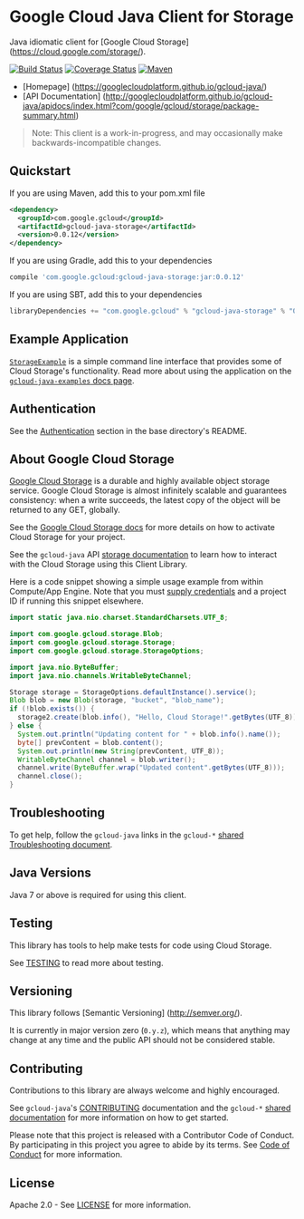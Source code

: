 Google Cloud Java Client for Storage
====================================

Java idiomatic client for [Google Cloud Storage] (https://cloud.google.com/storage/).

[![Build Status](https://travis-ci.org/GoogleCloudPlatform/gcloud-java.svg?branch=master)](https://travis-ci.org/GoogleCloudPlatform/gcloud-java)
[![Coverage Status](https://coveralls.io/repos/GoogleCloudPlatform/gcloud-java/badge.svg?branch=master)](https://coveralls.io/r/GoogleCloudPlatform/gcloud-java?branch=master)
[![Maven](https://img.shields.io/maven-central/v/com.google.gcloud/gcloud-java-storage.svg)]( https://img.shields.io/maven-central/v/com.google.gcloud/gcloud-java-storage.svg)

-  [Homepage] (https://googlecloudplatform.github.io/gcloud-java/)
-  [API Documentation] (http://googlecloudplatform.github.io/gcloud-java/apidocs/index.html?com/google/gcloud/storage/package-summary.html)

> Note: This client is a work-in-progress, and may occasionally
> make backwards-incompatible changes.

Quickstart
----------
If you are using Maven, add this to your pom.xml file
```xml
<dependency>
  <groupId>com.google.gcloud</groupId>
  <artifactId>gcloud-java-storage</artifactId>
  <version>0.0.12</version>
</dependency>
```
If you are using Gradle, add this to your dependencies
```Groovy
compile 'com.google.gcloud:gcloud-java-storage:jar:0.0.12'
```
If you are using SBT, add this to your dependencies
```Scala
libraryDependencies += "com.google.gcloud" % "gcloud-java-storage" % "0.0.12"
```

Example Application
-------------------

[`StorageExample`](https://github.com/GoogleCloudPlatform/gcloud-java/blob/master/gcloud-java-examples/src/main/java/com/google/gcloud/examples/StorageExample.java) is a simple command line interface that provides some of Cloud Storage's functionality.  Read more about using the application on the [`gcloud-java-examples` docs page](http://googlecloudplatform.github.io/gcloud-java/apidocs/?com/google/gcloud/examples/StorageExample.html).

Authentication
--------------

See the [Authentication](https://github.com/GoogleCloudPlatform/gcloud-java#authentication) section in the base directory's README.

About Google Cloud Storage
--------------------------

[Google Cloud Storage][cloud-storage] is a durable and highly available
object storage service. Google Cloud Storage is almost infinitely scalable
and guarantees consistency: when a write succeeds, the latest copy of the
object will be returned to any GET, globally.

See the [Google Cloud Storage docs][cloud-storage-activation] for more details on how to activate
Cloud Storage for your project.

See the ``gcloud-java`` API [storage documentation][storage-api] to learn how to interact
with the Cloud Storage using this Client Library.

Here is a code snippet showing a simple usage example from within Compute/App Engine.  Note that you must [supply credentials](https://github.com/GoogleCloudPlatform/gcloud-java#authentication) and a project ID if running this snippet elsewhere.

```java
import static java.nio.charset.StandardCharsets.UTF_8;

import com.google.gcloud.storage.Blob;
import com.google.gcloud.storage.Storage;
import com.google.gcloud.storage.StorageOptions;

import java.nio.ByteBuffer;
import java.nio.channels.WritableByteChannel;

Storage storage = StorageOptions.defaultInstance().service();
Blob blob = new Blob(storage, "bucket", "blob_name");
if (!blob.exists()) {
  storage2.create(blob.info(), "Hello, Cloud Storage!".getBytes(UTF_8));
} else {
  System.out.println("Updating content for " + blob.info().name());
  byte[] prevContent = blob.content();
  System.out.println(new String(prevContent, UTF_8));
  WritableByteChannel channel = blob.writer();
  channel.write(ByteBuffer.wrap("Updated content".getBytes(UTF_8)));
  channel.close();
}
```

Troubleshooting
---------------

To get help, follow the `gcloud-java` links in the `gcloud-*` [shared Troubleshooting document](https://github.com/GoogleCloudPlatform/gcloud-common/blob/master/troubleshooting/readme.md#troubleshooting).

Java Versions
-------------

Java 7 or above is required for using this client.

Testing
-------

This library has tools to help make tests for code using Cloud Storage.

See [TESTING] to read more about testing.

Versioning
----------

This library follows [Semantic Versioning] (http://semver.org/).

It is currently in major version zero (``0.y.z``), which means that anything
may change at any time and the public API should not be considered
stable.

Contributing
------------

Contributions to this library are always welcome and highly encouraged.

See `gcloud-java`'s [CONTRIBUTING] documentation and the `gcloud-*` [shared documentation](https://github.com/GoogleCloudPlatform/gcloud-common/blob/master/contributing/readme.md#how-to-contribute-to-gcloud) for more information on how to get started.

Please note that this project is released with a Contributor Code of Conduct. By participating in this project you agree to abide by its terms. See [Code of Conduct][code-of-conduct] for more information.

License
-------

Apache 2.0 - See [LICENSE] for more information.


[CONTRIBUTING]:https://github.com/GoogleCloudPlatform/gcloud-java/blob/master/CONTRIBUTING.md
[code-of-conduct]:https://github.com/GoogleCloudPlatform/gcloud-java/blob/master/CODE_OF_CONDUCT.md#contributor-code-of-conduct
[LICENSE]: https://github.com/GoogleCloudPlatform/gcloud-java/blob/master/LICENSE
[TESTING]: https://github.com/GoogleCloudPlatform/gcloud-java/blob/master/TESTING.md#testing-code-that-uses-storage
[cloud-platform]: https://cloud.google.com/

[cloud-storage]: https://cloud.google.com/storage/
[cloud-storage-docs]: https://cloud.google.com/storage/docs/overview
[cloud-storage-create-bucket]: https://cloud.google.com/storage/docs/cloud-console#_creatingbuckets
[storage-api]: http://googlecloudplatform.github.io/gcloud-java/apidocs/index.html?com/google/gcloud/storage/package-summary.html
[cloud-storage-activation]:https://cloud.google.com/storage/docs/signup?hl=en
